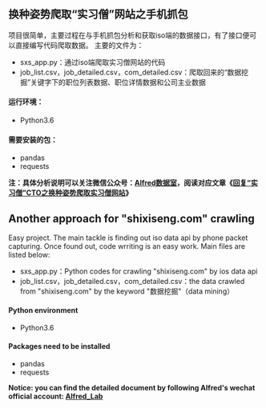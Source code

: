 ## 换种姿势爬取“实习僧”网站之手机抓包

项目很简单，主要过程在与手机抓包分析和获取iso端的数据接口，有了接口便可以直接编写代码爬取数据。
主要的文件为：
- sxs_app.py：通过iso端爬取实习僧网站的代码
- job_list.csv，job_detailed.csv，com_detailed.csv：爬取回来的“数据挖掘”关键字下的职位列表数据、职位详情数据和公司主业数据

#### 运行环境：
- Python3.6

#### 需要安装的包：
- pandas
- requests

**注：具体分析说明可以关注微信公众号：[Alfred数据室](https://mmbiz.qpic.cn/mmbiz_png/deBiaBx31sgsbOMcxxmJkmQJmtq7ticTPR3trcMG4OFUy9atYBiaFCt4icRa5Tich9w1GNxYLaCuPFlpl6b88DpH2PA/640?wx_fmt=png&tp=webp&wxfrom=5&wx_lazy=1&wx_co=1)，阅读对应文章《[回复“实习僧”CTO之换种姿势爬取实习僧网站](https://mp.weixin.qq.com/s/UF3SF_cpbx8PFkva7rWW3Q)》**

## Another approach for "shixiseng.com" crawling

Easy project. The main tackle is finding out iso data api by phone packet capturing. Once found out, code wrriting is an easy work.
Main files are listed below:
- sxs_app.py：Python codes for crawling "shixiseng.com" by ios data api
- job_list.csv，job_detailed.csv，com_detailed.csv：the data crawled from "shixiseng.com" by the keyword "数据挖掘"（data mining）

#### Python environment
- Python3.6

#### Packages need to be installed
- pandas
- requests

**Notice: you can find the detailed document by following Alfred's wechat official account: [Alfred_Lab](https://mmbiz.qpic.cn/mmbiz_png/deBiaBx31sgsbOMcxxmJkmQJmtq7ticTPR3trcMG4OFUy9atYBiaFCt4icRa5Tich9w1GNxYLaCuPFlpl6b88DpH2PA/640?wx_fmt=png&tp=webp&wxfrom=5&wx_lazy=1&wx_co=1)**
